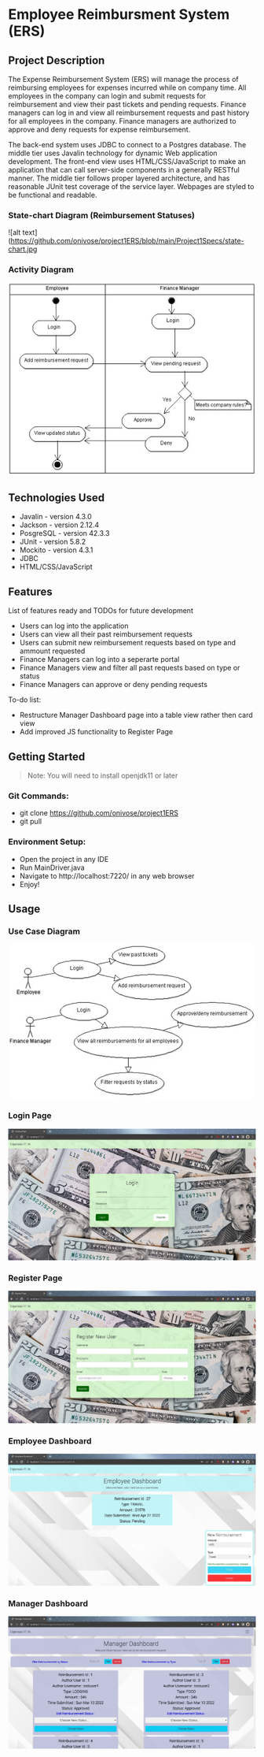 # Employee Reimbursment System (ERS)

## Project Description

The Expense Reimbursement System (ERS) will manage the process of reimbursing employees for expenses incurred while on company time. All employees in the company can login and submit requests for reimbursement and view their past tickets and pending requests. Finance managers can log in and view all reimbursement requests and past history for all employees in the company. Finance managers are authorized to approve and deny requests for expense reimbursement.

The back-end system uses JDBC to connect to a Postgres database. The middle tier uses Javalin technology for dynamic Web application development. The front-end view uses HTML/CSS/JavaScript to make an application that can call server-side components in a generally RESTful manner. The middle tier follows proper layered architecture, and has reasonable JUnit test coverage of the service layer. Webpages are styled to be functional and readable.

### State-chart Diagram (Reimbursement Statuses)
![alt text](https://github.com/onivose/project1ERS/blob/main/Project1Specs/state-chart.jpg

### Activity Diagram
![alt text](https://github.com/onivose/project1ERS/blob/main/Project1Specs/activity.jpg)

## Technologies Used

* Javalin - version 4.3.0
* Jackson - version 2.12.4
* PosgreSQL - version 42.3.3
* JUnit - version 5.8.2
* Mockito - version 4.3.1
* JDBC
* HTML/CSS/JavaScript

## Features

List of features ready and TODOs for future development
* Users can log into the application
* Users can view all their past reimbursement requests
* Users can submit new reimbursement requests based on type and ammount requested
* Finance Managers can log into a seperarte portal
* Finance Managers view and filter all past requests based on type or status
* Finance Managers can approve or deny pending requests

To-do list:
* Restructure Manager Dashboard page into a table view rather then card view
* Add improved JS functionality to Register Page

## Getting Started

> Note: You will need to install openjdk11 or later

### Git Commands:

* git clone https://github.com/onivose/project1ERS
* git pull 

### Environment Setup:

* Open the project in any IDE
* Run MainDriver.java
* Navigate to http://localhost:7220/ in any web browser
* Enjoy!

## Usage
### Use Case Diagram
![alt text](https://github.com/onivose/project1ERS/blob/main/Project1Specs/use-case.jpg)

### Login Page
![alt text](https://github.com/onivose/project1ERS/blob/main/Project1Specs/login.jpg)

### Register Page
![alt text](https://github.com/onivose/project1ERS/blob/main/Project1Specs/register.jpg)

### Employee Dashboard
![alt text](https://github.com/onivose/project1ERS/blob/main/Project1Specs/employee.jpg)

### Manager Dashboard
![alt text](https://github.com/onivose/project1ERS/blob/main/Project1Specs/manager.jpg)
